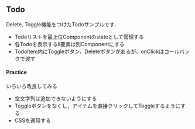 ## Todo

Delete, Toggle機能をつけたTodoサンプルです．

- Todoリストを最上位Componentのstateとして管理する
- 各Todoを表示するli要素は別Componentにする
- TodoItem内にToggleボタン，Deleteボタンがあるが，onClickはコールバックで渡す

#### Practice
いろいろ改良してみる
- 空文字列は追加できないようにする
- Toggleボタンをなくし，アイテムを直接クリックしてToggleするようにする
- CSSを適用する
